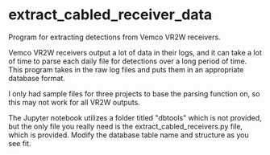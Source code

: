 # extract_cabled_receiver_data
Program for extracting detections from Vemco VR2W receivers.

Vemco VR2W receivers output a lot of data in their logs, and it can take a lot of time to parse each daily file
for detections over a long period of time. This program takes in the raw log files and puts them in an appropriate
database format.

I only had sample files for three projects to base the parsing function on, so this may not work for all VR2W outputs.

The Jupyter notebook utilizes a folder titled "dbtools" which is not provided, but the only file you really need is
the extract_cabled_receivers.py file, which is provided. Modify the database table name and structure as you see fit.
